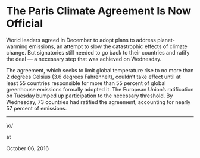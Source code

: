 # The Paris Climate Agreement Is Now Official
World leaders agreed in December to adopt plans to address planet-warming emissions, an attempt to slow the catastrophic effects of climate change. But signatories still needed to go back to their countries and ratify the deal — a necessary step that was achieved on Wednesday.

The agreement, which seeks to limit global temperature rise to no more than 2 degrees Celsius (3.6 degrees Fahrenheit), couldn’t take effect until at least 55 countries responsible for more than 55 percent of global greenhouse emissions formally adopted it. The European Union’s ratification on Tuesday bumped up participation to the necessary threshold. By Wednesday, 73 countries had ratified the agreement, accounting for nearly 57 percent of emissions. 



---

\o/







at

October 06, 2016















